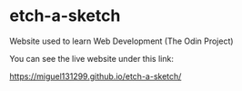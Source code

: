# etch-a-sketch
Website used to learn Web Development (The Odin Project)

You can see the live website under this link:

https://miguel131299.github.io/etch-a-sketch/
